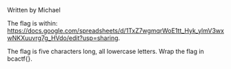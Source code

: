 Written by Michael

The flag is within: https://docs.google.com/spreadsheets/d/1TxZ7wgmqrWoE1tt_Hyk_ylmV3wxwNKXuuvrg7g_HVdo/edit?usp=sharing.

The flag is five characters long, all lowercase letters. Wrap the flag in bcactf{}.
